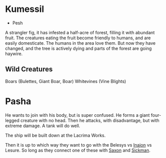 # Kumessil
 + Pesh

A strangler fig, it has infested a half-acre of forest, filling it with abundant fruit. The creatures eating the fruit become friendly to humans, and are easily domesticate. The humans in the area love them. But now they have changed, and the tree is actively dying and parts of the forest are going haywire.

## Wild Creatures
Boars (Bulettes, Giant Boar, Boar)
Whitevines (Vine Blights)

# Pasha

He wants to join with his body, but is super confused. He forms a giant four-legged creature with no head. Then he attacks, with disadvantage, but with extreme damage. A tank will do well.

The ship will be built down at the Lacrima Works. 

Then it is up to which way they want to go with the Belesys vs [Inajon](/p/inajon) vs Lesure. So long as they connect one of these with [Saxon](/p/lord_saxon) and [Sickman](/p/sickman).